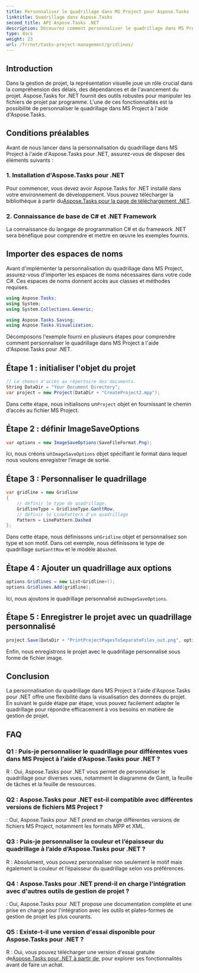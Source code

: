 ```yaml
---
title: Personnaliser le quadrillage dans MS Project pour Aspose.Tasks
linktitle: Quadrillage dans Aspose.Tasks
second_title: API Aspose.Tasks .NET
description: Découvrez comment personnaliser le quadrillage dans MS Project à l'aide d'Aspose.Tasks pour .NET. Améliorez la visualisation et la gestion de votre projet avec des étapes faciles à suivre.
type: docs
weight: 23
url: /fr/net/tasks-project-management/gridlines/
---
```

## Introduction

Dans la gestion de projet, la représentation visuelle joue un rôle crucial dans la compréhension des délais, des dépendances et de l'avancement du projet. Aspose.Tasks for .NET fournit des outils robustes pour manipuler les fichiers de projet par programme. L'une de ces fonctionnalités est la possibilité de personnaliser le quadrillage dans MS Project à l'aide d'Aspose.Tasks.

## Conditions préalables

Avant de nous lancer dans la personnalisation du quadrillage dans MS Project à l'aide d'Aspose.Tasks pour .NET, assurez-vous de disposer des éléments suivants :

### 1. Installation d'Aspose.Tasks pour .NET

 Pour commencer, vous devez avoir Aspose.Tasks for .NET installé dans votre environnement de développement. Vous pouvez télécharger la bibliothèque à partir du[Aspose.Tasks pour la page de téléchargement .NET](https://releases.aspose.com/tasks/net/).

### 2. Connaissance de base de C# et .NET Framework

La connaissance du langage de programmation C# et du framework .NET sera bénéfique pour comprendre et mettre en œuvre les exemples fournis.

## Importer des espaces de noms

Avant d'implémenter la personnalisation du quadrillage dans MS Project, assurez-vous d'importer les espaces de noms nécessaires dans votre code C#. Ces espaces de noms donnent accès aux classes et méthodes requises.

```csharp
using Aspose.Tasks;
using System;
using System.Collections.Generic;

using Aspose.Tasks.Saving;
using Aspose.Tasks.Visualization;

```

Décomposons l'exemple fourni en plusieurs étapes pour comprendre comment personnaliser le quadrillage dans MS Project à l'aide d'Aspose.Tasks pour .NET.

## Étape 1 : initialiser l'objet du projet

```csharp
// Le chemin d'accès au répertoire des documents.
String DataDir = "Your Document Directory";
var project = new Project(DataDir + "CreateProject2.mpp");
```

 Dans cette étape, nous initialisons un`Project` objet en fournissant le chemin d’accès au fichier MS Project.

## Étape 2 : définir ImageSaveOptions

```csharp
var options = new ImageSaveOptions(SaveFileFormat.Png);
```

 Ici, nous créons un`ImageSaveOptions` objet spécifiant le format dans lequel nous voulons enregistrer l’image de sortie.

## Étape 3 : Personnaliser le quadrillage

```csharp
var gridline = new Gridline
{
	// définir le type de quadrillage.
	GridlineType = GridlineType.GanttRow, 
	// définir le LinePattern d'un quadrillage
	Pattern = LinePattern.Dashed
};
```

 Dans cette étape, nous définissons un`Gridline` objet et personnalisez son type et son motif. Dans cet exemple, nous définissons le type de quadrillage sur`GanttRow` et le modèle à`Dashed`.

## Étape 4 : Ajouter un quadrillage aux options

```csharp
options.Gridlines = new List<Gridline>();
options.Gridlines.Add(gridline);
```

 Ici, nous ajoutons le quadrillage personnalisé au`ImageSaveOptions`.

## Étape 5 : Enregistrer le projet avec un quadrillage personnalisé

```csharp
project.Save(DataDir + "PrintProjectPagesToSeparateFiles_out.png", options);
```

Enfin, nous enregistrons le projet avec le quadrillage personnalisé sous forme de fichier image.

## Conclusion

La personnalisation du quadrillage dans MS Project à l'aide d'Aspose.Tasks pour .NET offre une flexibilité dans la visualisation des données du projet. En suivant le guide étape par étape, vous pouvez facilement adapter le quadrillage pour répondre efficacement à vos besoins en matière de gestion de projet.

## FAQ

### Q1 : Puis-je personnaliser le quadrillage pour différentes vues dans MS Project à l’aide d’Aspose.Tasks pour .NET ?

R : Oui, Aspose.Tasks pour .NET vous permet de personnaliser le quadrillage pour diverses vues, notamment le diagramme de Gantt, la feuille de tâches et la feuille de ressources.

### Q2 : Aspose.Tasks pour .NET est-il compatible avec différentes versions de fichiers MS Project ?

: Oui, Aspose.Tasks pour .NET prend en charge différentes versions de fichiers MS Project, notamment les formats MPP et XML.

### Q3 : Puis-je personnaliser la couleur et l’épaisseur du quadrillage à l’aide d’Aspose.Tasks pour .NET ?

R : Absolument, vous pouvez personnaliser non seulement le motif mais également la couleur et l’épaisseur du quadrillage selon vos préférences.

### Q4 : Aspose.Tasks pour .NET prend-il en charge l'intégration avec d'autres outils de gestion de projet ?

: Oui, Aspose.Tasks pour .NET propose une documentation complète et une prise en charge pour l'intégration avec les outils et plates-formes de gestion de projet les plus courants.

### Q5 : Existe-t-il une version d'essai disponible pour Aspose.Tasks pour .NET ?

 R : Oui, vous pouvez télécharger une version d'essai gratuite de[Aspose.Tasks pour .NET à partir de](https://forum.aspose.com/c/tasks/15), pour explorer ses fonctionnalités avant de faire un achat.